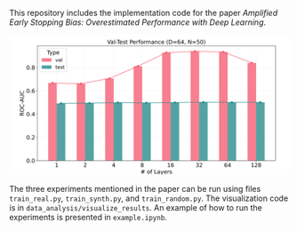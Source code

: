 This repository includes the implementation code for the paper *Amplified Early Stopping Bias: Overestimated Performance with Deep Learning*. 

![alt text](https://github.com/NonaRjb/DeepOverestimation/blob/main/barplot_d64_n50.png?raw=true)

The three experiments mentioned in the paper can be run using files `train_real.py`, `train_synth.py`, and `train_random.py`. The visualization code is in `data_analysis/visualize_results`. An example of how to run the experiments is presented in `example.ipynb`.
